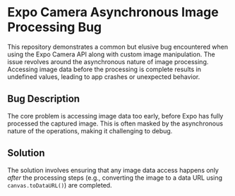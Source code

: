 # Expo Camera Asynchronous Image Processing Bug

This repository demonstrates a common but elusive bug encountered when using the Expo Camera API along with custom image manipulation.  The issue revolves around the asynchronous nature of image processing. Accessing image data before the processing is complete results in undefined values, leading to app crashes or unexpected behavior.

## Bug Description
The core problem is accessing image data too early, before Expo has fully processed the captured image.  This is often masked by the asynchronous nature of the operations, making it challenging to debug.

## Solution
The solution involves ensuring that any image data access happens only *after* the processing steps (e.g., converting the image to a data URL using `canvas.toDataURL()`) are completed.